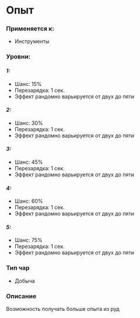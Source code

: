 # Опыт

### Применяется к:

* Инструменты

### Уровни:&#x20;

#### _1:_

* &#x20;Шанс: 15%
* &#x20;Перезарядка: 1 сек.
* &#x20;Эффект рандомно варьируется от двух до пяти

#### _2:_

* &#x20;Шанс: 30%
* &#x20;Перезарядка: 1 сек.
* &#x20;Эффект рандомно варьируется от двух до пяти

#### _3:_

* &#x20;Шанс: 45%
* &#x20;Перезарядка: 1 сек.
* &#x20;Эффект рандомно варьируется от двух до пяти

#### _4:_

* &#x20;Шанс: 60%
* &#x20;Перезарядка: 1 сек.
* &#x20;Эффект рандомно варьируется от двух до пяти

#### _5:_

* Шанс: 75% &#x20;
* Перезарядка: 1 сек.
* &#x20;Эффект рандомно варьируется от двух до пяти

### Тип чар&#x20;

* Добыча

### Описание

Возможность получать больше опыта из руд
